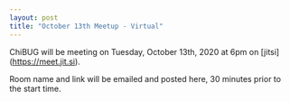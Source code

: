 ```yaml
---
layout: post
title: "October 13th Meetup - Virtual"
---
```


ChiBUG will be meeting on
Tuesday, October 13th, 2020
at
6pm
on
[jitsi] (https://meet.jit.si).

Room name and link will be emailed and posted here, 30 minutes prior to the start time. 
